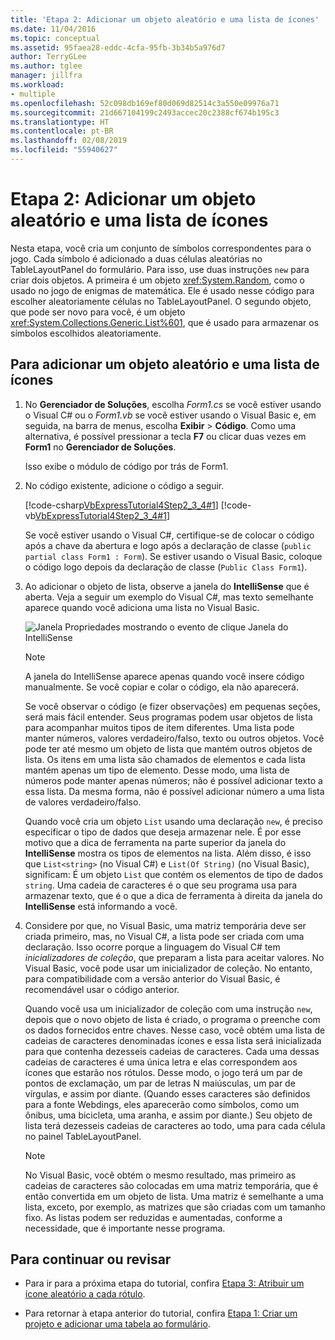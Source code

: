 ```yaml
---
title: 'Etapa 2: Adicionar um objeto aleatório e uma lista de ícones'
ms.date: 11/04/2016
ms.topic: conceptual
ms.assetid: 95faea28-eddc-4cfa-95fb-3b34b5a976d7
author: TerryGLee
ms.author: tglee
manager: jillfra
ms.workload:
- multiple
ms.openlocfilehash: 52c098db169ef80d069d82514c3a550e09976a71
ms.sourcegitcommit: 21d667104199c2493accec20c2388cf674b195c3
ms.translationtype: HT
ms.contentlocale: pt-BR
ms.lasthandoff: 02/08/2019
ms.locfileid: "55940627"
---
```

# <a name="step-2-add-a-random-object-and-a-list-of-icons"></a>Etapa 2: Adicionar um objeto aleatório e uma lista de ícones
Nesta etapa, você cria um conjunto de símbolos correspondentes para o jogo. Cada símbolo é adicionado a duas células aleatórias no TableLayoutPanel do formulário. Para isso, use duas instruções `new` para criar dois objetos. A primeira é um objeto <xref:System.Random>, como o usado no jogo de enigmas de matemática. Ele é usado nesse código para escolher aleatoriamente células no TableLayoutPanel. O segundo objeto, que pode ser novo para você, é um objeto <xref:System.Collections.Generic.List%601>, que é usado para armazenar os símbolos escolhidos aleatoriamente.

## <a name="to-add-a-random-object-and-a-list-of-icons"></a>Para adicionar um objeto aleatório e uma lista de ícones

1.  No **Gerenciador de Soluções**, escolha *Form1.cs* se você estiver usando o Visual C# ou o *Form1.vb* se você estiver usando o Visual Basic e, em seguida, na barra de menus, escolha **Exibir** > **Código**. Como uma alternativa, é possível pressionar a tecla **F7** ou clicar duas vezes em **Form1** no **Gerenciador de Soluções**.

     Isso exibe o módulo de código por trás de Form1.

2.  No código existente, adicione o código a seguir.

     [!code-csharp[VbExpressTutorial4Step2_3_4#1](../ide/codesnippet/CSharp/step-2-add-a-random-object-and-a-list-of-icons_1.cs)]
     [!code-vb[VbExpressTutorial4Step2_3_4#1](../ide/codesnippet/VisualBasic/step-2-add-a-random-object-and-a-list-of-icons_1.vb)]

     Se você estiver usando o Visual C#, certifique-se de colocar o código após a chave da abertura e logo após a declaração de classe (`public partial class Form1 : Form`). Se estiver usando o Visual Basic, coloque o código logo depois da declaração de classe (`Public Class Form1`).

3.  Ao adicionar o objeto de lista, observe a janela do **IntelliSense** que é aberta. Veja a seguir um exemplo do Visual C#, mas texto semelhante aparece quando você adiciona uma lista no Visual Basic.

     ![Janela Propriedades mostrando o evento de clique](../ide/media/express_listintellisense.png) Janela do IntelliSense

    > [!NOTE]
    >  A janela do IntelliSense aparece apenas quando você insere código manualmente. Se você copiar e colar o código, ela não aparecerá.

     Se você observar o código (e fizer observações) em pequenas seções, será mais fácil entender. Seus programas podem usar objetos de lista para acompanhar muitos tipos de item diferentes. Uma lista pode manter números, valores verdadeiro/falso, texto ou outros objetos. Você pode ter até mesmo um objeto de lista que mantém outros objetos de lista. Os itens em uma lista são chamados de elementos e cada lista mantém apenas um tipo de elemento. Desse modo, uma lista de números pode manter apenas números; não é possível adicionar texto a essa lista. Da mesma forma, não é possível adicionar número a uma lista de valores verdadeiro/falso.

     Quando você cria um objeto `List` usando uma declaração `new`, é preciso especificar o tipo de dados que deseja armazenar nele. É por esse motivo que a dica de ferramenta na parte superior da janela do **IntelliSense** mostra os tipos de elementos na lista. Além disso, é isso que `List<string>` (no Visual C#) e `List(Of String)` (no Visual Basic), significam: É um objeto `List` que contém os elementos de tipo de dados `string`. Uma cadeia de caracteres é o que seu programa usa para armazenar texto, que é o que a dica de ferramenta à direita da janela do **IntelliSense** está informando a você.

4.  Considere por que, no Visual Basic, uma matriz temporária deve ser criada primeiro, mas, no Visual C#, a lista pode ser criada com uma declaração. Isso ocorre porque a linguagem do Visual C# tem *inicializadores de coleção*, que preparam a lista para aceitar valores. No Visual Basic, você pode usar um inicializador de coleção. No entanto, para compatibilidade com a versão anterior do Visual Basic, é recomendável usar o código anterior.

     Quando você usa um inicializador de coleção com uma instrução `new`, depois que o novo objeto de lista é criado, o programa o preenche com os dados fornecidos entre chaves. Nesse caso, você obtém uma lista de cadeias de caracteres denominadas ícones e essa lista será inicializada para que contenha dezesseis cadeias de caracteres. Cada uma dessas cadeias de caracteres é uma única letra e elas correspondem aos ícones que estarão nos rótulos. Desse modo, o jogo terá um par de pontos de exclamação, um par de letras N maiúsculas, um par de vírgulas, e assim por diante. (Quando esses caracteres são definidos para a fonte Webdings, eles aparecerão como símbolos, como um ônibus, uma bicicleta, uma aranha, e assim por diante.) Seu objeto de lista terá dezesseis cadeias de caracteres ao todo, uma para cada célula no painel TableLayoutPanel.

    > [!NOTE]
    >  No Visual Basic, você obtém o mesmo resultado, mas primeiro as cadeias de caracteres são colocadas em uma matriz temporária, que é então convertida em um objeto de lista. Uma matriz é semelhante a uma lista, exceto, por exemplo, as matrizes que são criadas com um tamanho fixo. As listas podem ser reduzidas e aumentadas, conforme a necessidade, que é importante nesse programa.

## <a name="to-continue-or-review"></a>Para continuar ou revisar

-   Para ir para a próxima etapa do tutorial, confira [Etapa 3: Atribuir um ícone aleatório a cada rótulo](../ide/step-3-assign-a-random-icon-to-each-label.md).

-   Para retornar à etapa anterior do tutorial, confira [Etapa 1: Criar um projeto e adicionar uma tabela ao formulário](../ide/step-1-create-a-project-and-add-a-table-to-your-form.md).
